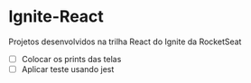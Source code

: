 # Ignite-React
Projetos desenvolvidos na trilha React do Ignite da RocketSeat


- [ ] Colocar os prints das telas
- [ ] Aplicar teste usando jest
